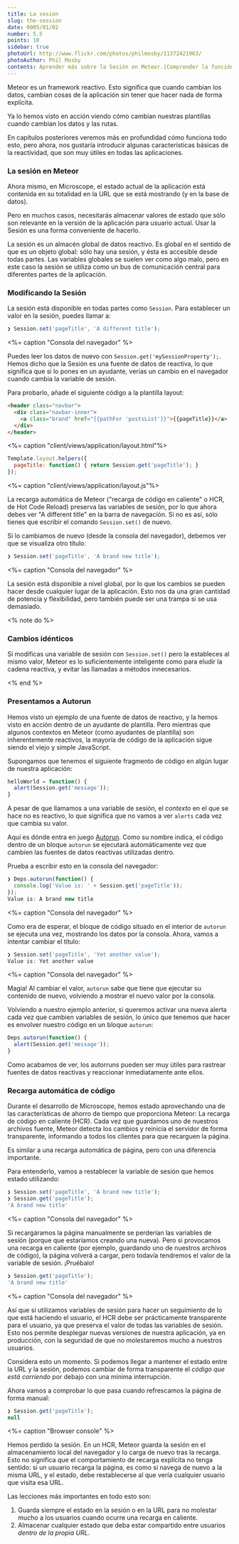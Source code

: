 ```yaml
---
title: La sesión
slug: the-session
date: 0005/01/02
number: 5.5
points: 10
sidebar: true
photoUrl: http://www.flickr.com/photos/philmosby/11372421963/
photoAuthor: Phil Mosby
contents: Aprender más sobre la Sesión en Meteor.|Comprender la función autorun.|Recarga automática de código o HCR.
---
```


Meteor es un framework reactivo. Esto significa que cuando cambian los datos, cambian cosas de la aplicación sin tener que hacer nada de forma explícita.

Ya lo hemos visto en acción viendo cómo cambian nuestras plantillas cuando cambian los datos y las rutas.

En capítulos posteriores veremos más en profundidad cómo funciona todo esto, pero ahora, nos gustaría introducir algunas características básicas de la reactividad, que son muy útiles en todas las aplicaciones.

### La sesión en Meteor

Ahora mismo, en Microscope, el estado actual de la aplicación está contenida en su totalidad en la URL que se está mostrando (y en la base de datos).

Pero en muchos casos, necesitarás almacenar valores de estado que sólo son relevante en la versión de la aplicación para usuario actual. Usar la Sesión es una forma conveniente de hacerlo.

La sesión es un almacén global de datos reactivo. Es global en el sentido de que es un objeto global: sólo hay una sesión, y ésta es accesible desde todas partes. Las variables globales se suelen ver como algo malo, pero en este caso la sesión se utiliza como un bus de comunicación central para diferentes partes de la aplicación.

### Modificando la Sesión

La sesión está disponible en todas partes como `Session`. Para establecer un valor en la sesión, puedes llamar a:

~~~js
❯ Session.set('pageTitle', 'A different title');
~~~
<%= caption "Consola del navegador" %>

Puedes leer los datos de nuevo con `Session.get('mySessionProperty');`. Hemos dicho que la Sesión es una fuente de datos de reactiva, lo que significa que si lo pones en un ayudante, verías un cambio en el navegador cuando cambia la variable de sesión.

Para probarlo, añade el siguiente código a la plantilla layout:

~~~html
<header class="navbar">
  <div class="navbar-inner">
    <a class="brand" href="{{pathFor 'postsList'}}">{{pageTitle}}</a>
  </div>
</header>
~~~
<%= caption "client/views/application/layout.html"%>

~~~js
Template.layout.helpers({
  pageTitle: function() { return Session.get('pageTitle'); }
});
~~~
<%= caption "client/views/application/layout.js"%>

La recarga automática de Meteor ("recarga de código en caliente" o HCR, de Hot Code Reload) preserva las variables de sesión, por lo que ahora debes ver "A different title" en la barra de navegación. Si no es así, sólo tienes que escribir el comando `Session.set()` de nuevo.

Si lo cambiamos de nuevo (desde la consola del navegador), debemos ver que se visualiza otro título:

~~~js
❯ Session.set('pageTitle', 'A brand new title');
~~~
<%= caption "Consola del navegador" %>

La sesión está disponible a nivel global, por lo que los cambios se pueden hacer desde cualquier lugar de la aplicación. Esto nos da una gran cantidad de potencia y flexibilidad, pero también puede ser una trampa si se usa demasiado.

<% note do %>

### Cambios idénticos

Si modificas una variable de sesión con `Session.set()` pero la estableces al mismo valor, Meteor es lo suficientemente inteligente como para eludir la cadena reactiva, y evitar las llamadas a métodos innecesarios.

<% end %>

### Presentamos a Autorun

Hemos visto un ejemplo de una fuente de datos de reactivo, y la hemos visto en acción dentro de un ayudante de plantilla. Pero mientras que algunos contextos en Meteor (como ayudantes de plantilla) son inherentemente reactivos, la mayoría de código de la aplicación sigue siendo el viejo y simple JavaScript.

Supongamos que tenemos el siguiente fragmento de código en algún lugar de nuestra aplicación:

~~~js
helloWorld = function() {
  alert(Session.get('message'));
}
~~~

A pesar de que llamamos a una variable de sesión, el *contexto* en el que se hace no es reactivo, lo que significa que no vamos a ver `alerts` cada vez que cambia su valor.

Aquí es dónde entra en juego [Autorun](http://docs.meteor.com/#deps_autorun). Como su nombre indica, el código dentro de un bloque `autorun` se ejecutará automáticamente vez que cambien las fuentes de datos reactivas utilizadas dentro.

Prueba a escribir esto en la consola del navegador:

~~~js
❯ Deps.autorun(function() {
  console.log('Value is: ' + Session.get('pageTitle'));
});
Value is: A brand new title
~~~
<%= caption "Consola del navegador" %>

Como era de esperar, el bloque de código situado en el interior de `autorun` se ejecuta una vez, mostrando los datos por la consola. Ahora, vamos a intentar cambiar el título:

~~~js
❯ Session.set('pageTitle', 'Yet another value');
Value is: Yet another value
~~~
<%= caption "Consola del navegador" %>

Magia! Al cambiar el valor, `autorun` sabe que tiene que ejecutar su contenido de nuevo, volviendo a mostrar el  nuevo valor por la consola.

Volviendo a nuestro ejemplo anterior, si queremos activar una nueva alerta cada vez que cambien variables de sesión, lo único que tenemos que hacer es envolver nuestro código en un bloque `autorun`:

~~~js
Deps.autorun(function() {
  alert(Session.get('message'));
}
~~~
Como acabamos de ver, los autorruns pueden ser muy útiles para rastrear fuentes de datos reactivas y reaccionar inmediatamente ante ellos.

### Recarga automática de código

Durante el desarrollo de Microscope, hemos estado aprovechando una de las características de ahorro de tiempo que proporciona Meteor: La recarga de código en caliente (HCR). Cada vez que guardamos uno de nuestros archivos fuente, Meteor detecta los cambios y reinicia el servidor de forma transparente, informando a todos los clientes para que recarguen la página.

Es similar a una recarga automática de página, pero con una diferencia importante.

Para entenderlo, vamos a restablecer la variable de sesión que hemos estado utilizando:

~~~js
❯ Session.set('pageTitle', 'A brand new title');
❯ Session.get('pageTitle');
'A brand new title'
~~~
<%= caption "Consola del navegador" %>

Si recargáramos la página manualmente se perderían las variables de sesión (porque que estaríamos creando una nueva). Pero si provocamos una recarga en caliente (por ejemplo, guardando uno de nuestros archivos de código), la página volverá a cargar, pero todavía tendremos el valor de la variable de sesión. ¡Pruébalo!

~~~js
❯ Session.get('pageTitle');
'A brand new title'
~~~
<%= caption "Consola del navegador" %>

Así que si utilizamos variables de sesión para hacer un seguimiento de lo que está haciendo el usuario, el HCR debe ser prácticamente transparente para el usuario, ya que preserva el valor de todas las variables de sesión. Esto nos permite desplegar nuevas versiones de nuestra aplicación, ya en producción, con la seguridad de que no molestaremos mucho a nuestros usuarios.

Considera esto un momento. Si podemos llegar a mantener el estado entre la URL y la sesión, podemos cambiar de forma transparente el _código que está corriendo_ por debajo con una mínima interrupción.

Ahora vamos a comprobar lo que pasa cuando refrescamos la página de forma manual:

~~~js
❯ Session.get('pageTitle');
null
~~~
<%= caption "Browser console" %>

Hemos perdido la sesión. En un HCR, Meteor guarda la sesión en el almacenamiento local del navegador y lo carga de nuevo tras la recarga. Esto no significa que el comportamiento de recarga explícita no tenga sentido: si un usuario recarga la página, es como si navega de nuevo a la misma URL, y el estado, debe restablecerse al que vería cualquier usuario que visita esa URL.

Las lecciones más importantes en todo esto son:

1. Guarda siempre el estado en la sesión o en la URL para no molestar mucho  a los usuarios cuando ocurre una recarga en caliente.
2. Almacenar cualquier estado que deba estar compartido entre usuarios *dentro de la propia URL*.

